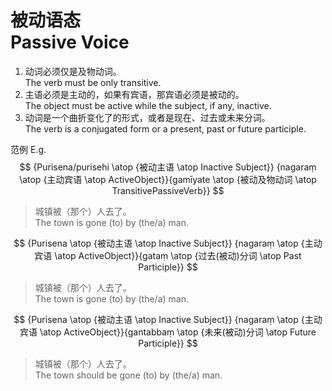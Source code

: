 # 被动语态<br>Passive Voice

1. 动词必须仅是及物动词。<br>The verb must be only transitive.
2. 主语必须是主动的，如果有宾语，那宾语必须是被动的。<br>The object must be active while the subject, if any, inactive.
3. 动词是一个曲折变化了的形式，或者是现在、过去或未来分词。<br>The verb is a conjugated form or a present, past or future participle.

范例 E.g.
$$
{Purisena/purisehi \atop {被动主语 \atop Inactive Subject}}
{nagaraṃ \atop {主动宾语 \atop ActiveObject}}{gamīyate \atop {被动及物动词 \atop TransitivePassiveVerb}}
$$
> 城镇被（那个）人去了。<br>The town is gone (to) by (the/a) man.

$$
{Purisena \atop {被动主语 \atop Inactive Subject}}
{nagaraṃ \atop {主动宾语 \atop ActiveObject}}{gataṃ \atop {过去(被动)分词 \atop Past Participle}}
$$
> 城镇被（那个）人去了。<br>The town is gone (to) by (the/a) man.

$$
{Purisena \atop {被动主语 \atop Inactive Subject}}
{nagaraṃ \atop {主动宾语 \atop ActiveObject}}{gantabbaṃ \atop {未来(被动)分词 \atop Future Participle}}
$$
> 城镇被（那个）人去了。<br>The town should be gone (to) by (the/a) man.